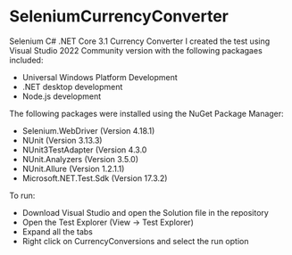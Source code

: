 # SeleniumCurrencyConverter
Selenium C# .NET Core 3.1 Currency Converter
I created the test using Visual Studio 2022 Community version with the following packagaes included:
- Universal Windows Platform Development
- .NET desktop development
- Node.js development

The following packages were installed using the NuGet Package Manager:
- Selenium.WebDriver (Version 4.18.1)
- NUnit (Version 3.13.3)
- NUnit3TestAdapter (Version 4.3.0
- NUnit.Analyzers (Version 3.5.0)
- NUnit.Allure (Version 1.2.1.1)
- Microsoft.NET.Test.Sdk (Version 17.3.2)

To run:
- Download Visual Studio and open the Solution file in the repository
- Open the Test Explorer (View -> Test Explorer)
- Expand all the tabs
- Right click on CurrencyConversions and select the run option
